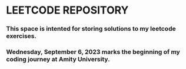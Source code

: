 # LEETCODE REPOSITORY

### This space is intented for storing solutions to my leetcode exercises.
### Wednesday, September 6, 2023 marks the beginning of my coding journey at Amity University.
